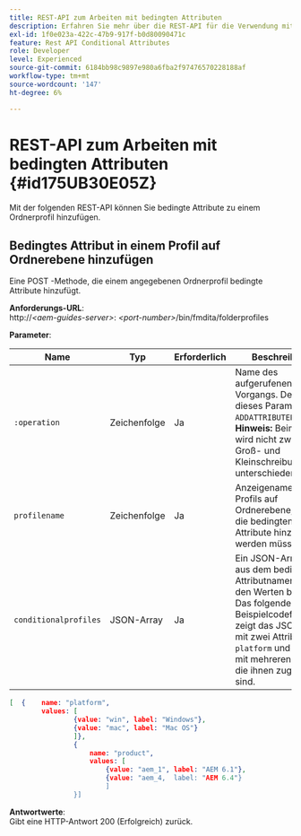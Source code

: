 ```yaml
---
title: REST-API zum Arbeiten mit bedingten Attributen
description: Erfahren Sie mehr über die REST-API für die Verwendung mit bedingten Attributen.
exl-id: 1f0e023a-422c-47b9-917f-b0d80090471c
feature: Rest API Conditional Attributes
role: Developer
level: Experienced
source-git-commit: 6184bb98c9897e980a6fba2f97476570228188af
workflow-type: tm+mt
source-wordcount: '147'
ht-degree: 6%

---
```


# REST-API zum Arbeiten mit bedingten Attributen {#id175UB30E05Z}

Mit der folgenden REST-API können Sie bedingte Attribute zu einem Ordnerprofil hinzufügen.

## Bedingtes Attribut in einem Profil auf Ordnerebene hinzufügen

Eine POST -Methode, die einem angegebenen Ordnerprofil bedingte Attribute hinzufügt.

**Anforderungs-URL**:\
http://*&lt;aem-guides-server\>*: *&lt;port-number\>*/bin/fmdita/folderprofiles

**Parameter**:

| Name | Typ | Erforderlich | Beschreibung |
|----|----|--------|-----------|
| `:operation` | Zeichenfolge | Ja | Name des aufgerufenen Vorgangs. Der Wert dieses Parameters ist ``ADDATTRIBUTEPROFILES``. <br> **Hinweis:** Beim Wert wird nicht zwischen Groß- und Kleinschreibung unterschieden. |
| `profilename` | Zeichenfolge | Ja | Anzeigename des Profils auf Ordnerebene, dem die bedingten Attribute hinzugefügt werden müssen. |
| `conditionalprofiles` | JSON-Array | Ja | Ein JSON-Array, das aus dem bedingten Attributnamen und den Werten besteht. Das folgende Beispielcodefragment zeigt das JSON-Array mit zwei Attributen - `platform` und `product` mit mehreren Werten, die ihnen zugewiesen sind. |

```JSON
[  {    name: "platform",    
        values: [       
                {value: "win", label: "Windows"},       
                {value: "mac", label: "Mac OS"}    
                ]},
                {    
                    name: "product",    
                    values: [      
                        {value: "aem_1", label: "AEM 6.1"},     
                        {value: "aem_4,  label: "AEM 6.4"}  
                        ]  
                }]
```

**Antwortwerte**:\
Gibt eine HTTP-Antwort 200 \(Erfolgreich\) zurück.
